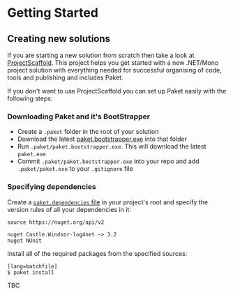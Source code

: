 # Getting Started

## Creating new solutions

If you are starting a new solution from scratch then take a look at [ProjectScaffold](http://fsprojects.github.io/ProjectScaffold/). 
This project helps you get started with a new .NET/Mono project solution with everything needed for successful organising of code, tools and publishing and includes Paket.

If you don't want to use ProjectScaffold you can set up Paket easily with the following steps:

### Downloading Paket and it's BootStrapper

  * Create a `.paket` folder in the root of your solution
  * Download the latest [paket.bootstrapper.exe](https://github.com/fsprojects/Paket/releases/latest) into that folder
  * Run `.paket/paket.bootstrapper.exe`. This will download the latest `paket.exe`
  * Commit `.paket/paket.bootstrapper.exe` into your repo and add `.paket/paket.exe` to your `.gitignore` file

### Specifying dependencies

Create a [`paket.dependencies` file](dependencies-file.html) in your project's root and specify the version rules of all your dependencies in it:

    source https://nuget.org/api/v2

    nuget Castle.Windsor-log4net ~> 3.2
    nuget NUnit

Install all of the required packages from the specified sources:

    [lang=batchfile]
    $ paket install

TBC